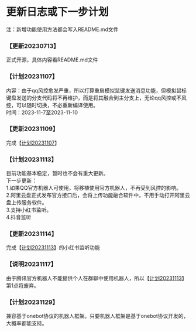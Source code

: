 # 更新日志或下一步计划
注：新增功能使用方法都会写入README.md文件
### 【更新20230713】
正式开源，具体内容看README.md文件
### 【计划20231107】
内容：由于qq风控愈发严重，所以打算重启模拟鼠键发送消息功能，但模拟鼠标键盘发送的分支代码将不再维护，而是将其融合到主分支上，无论qq风控或不风控，可以随时切换，不必重新编译使用。<br/>
时间：2023-11-7至2023-11-10
### 【更新20231109】
完成【[计划20231107](https://gitee.com/jaffoo/ParkerBotV2/blob/master/UpdateDetail.md#计划20231107)】
### 【计划20231113】
目前功能基本稳定，暂时也不会有重大更新。<br/>下一步更新：<br/>1.如果QQ官方机器人可使用，将移植使用官方机器人，不再受到风控的影响。<br/>2.阿里云盘正式发布官方接口后，会将上传功能融合软件中，不用手动打开阿里云盘上传服务软件。<br/>3.支持小红书监听。<br/>4.抖音监听
### 【更新20231114】
完成【[计划20231113](https://gitee.com/jaffoo/ParkerBotV2/blob/master/UpdateDetail.md#计划20231113)】的小红书监听功能
### 【说明20231117】
由于腾讯官方机器人不能提供个人在群聊中使用机器人，所以【[计划20231113](https://gitee.com/jaffoo/ParkerBotV2/blob/master/UpdateDetail.md#计划20231113)】第1点将废弃。
### 【计划20231129】
兼容基于onebot协议的机器人框架。只要机器人框架是基于onebot协议开发的，大概率都能支持。